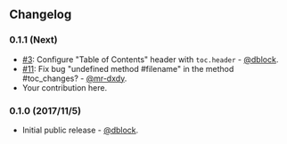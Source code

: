 ## Changelog

### 0.1.1 (Next)

* [#3](https://github.com/dblock/danger-toc/issues/3): Configure "Table of Contents" header with `toc.header` - [@dblock](https://github.com/dblock).
* [#11](https://github.com/dblock/danger-toc/pull/11): Fix bug "undefined method #filename" in the method #toc_changes? - [@mr-dxdy](https://github.com/mr-dxdy).
* Your contribution here.

### 0.1.0 (2017/11/5)

* Initial public release - [@dblock](https://github.com/dblock).
